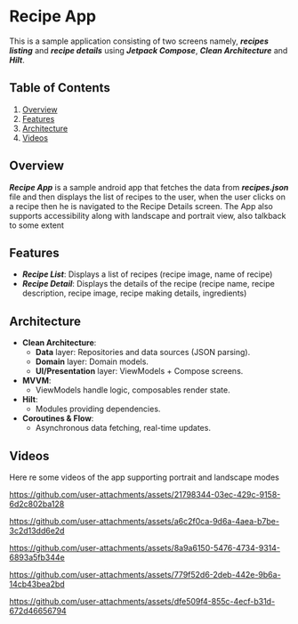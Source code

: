 # Recipe App
This is a sample application consisting of two screens namely, ***recipes listing*** and ***recipe details*** using ***Jetpack Compose***, ***Clean Architecture*** and ***Hilt***.

## Table of Contents
1. [Overview](#overview)
2. [Features](#features)
3. [Architecture](#architecture)
4. [Videos](#videos)

## Overview
***Recipe App*** is a sample android app that fetches the data from ***recipes.json*** file and then displays the list of recipes to the user, when the user clicks on a recipe then he is navigated to the Recipe Details screen. The App also supports accessibility along with landscape and portrait view, also talkback to some extent

## Features
- ***Recipe List***: Displays a list of recipes (recipe image, name of recipe)
- ***Recipe Detail***: Displays the details of the recipe (recipe name, recipe description, recipe image, recipe making details, ingredients)

## Architecture
- **Clean Architecture**:
  - **Data** layer: Repositories and data sources (JSON parsing).
  - **Domain** layer: Domain models.
  - **UI/Presentation** layer: ViewModels + Compose screens.
- **MVVM**:
  - ViewModels handle logic, composables render state.
- **Hilt**:
  - Modules providing dependencies.
- **Coroutines & Flow**:
  - Asynchronous data fetching, real-time updates.

 ## Videos
Here re some videos of the app supporting portrait and landscape modes

https://github.com/user-attachments/assets/21798344-03ec-429c-9158-6d2c802ba128

https://github.com/user-attachments/assets/a6c2f0ca-9d6a-4aea-b7be-3c2d13dd6e2d

https://github.com/user-attachments/assets/8a9a6150-5476-4734-9314-6893a5fb344e

https://github.com/user-attachments/assets/779f52d6-2deb-442e-9b6a-14cb43bea2bd

https://github.com/user-attachments/assets/dfe509f4-855c-4ecf-b31d-672d46656794





     




